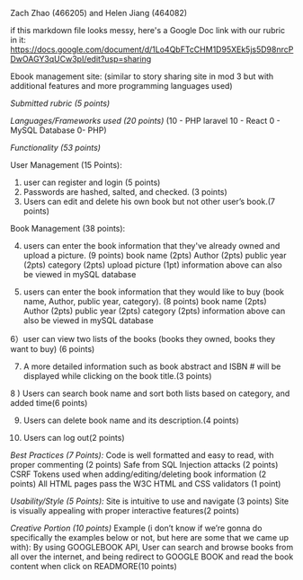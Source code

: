 Zach Zhao (466205) and Helen Jiang (464082)

if this markdown file looks messy, here's a Google Doc link with our rubric in it:
https://docs.google.com/document/d/1Lo4QbFTcCHM1D95XEk5js5D98nrcPDwOAGY3qUCw3pI/edit?usp=sharing

Ebook management site:
(similar to story sharing site in mod 3 but with additional features and more programming languages used)

*Submitted rubric (5 points)*

*Languages/Frameworks used (20 points)*
(10 - PHP laravel
10 - React
0 - MySQL Database
0- PHP)

*Functionality (53 points)*

User Management (15 Points):
1) user can register and login (5 points)
2) Passwords are hashed, salted, and checked. (3 points) 
3) Users can edit and delete his own book but not other user’s book.(7 points)

Book Management (38 points):


4) users can enter the book information that they've already owned and upload a picture. (9 points)
book name (2pts)
Author (2pts)
public year (2pts)
category (2pts)
upload picture (1pt)
information above can also be viewed in mySQL database


5) users can enter the book information that they would like to buy (book name, Author, public year, category). (8 points)
book name (2pts)
Author (2pts)
public year (2pts)
category (2pts)
information above can also be viewed in mySQL database

6）user can view two lists of the books (books they owned, books they want to buy) (6 points)

7) A more detailed information such as book abstract and ISBN # will be displayed while clicking on the book title.(3 points)

8 ) Users can search book name and sort both lists based on category, and added time(6 points)

9) Users can delete book name and its description.(4 points) 

10) Users can log out(2 points)

*Best Practices (7 Points):*
Code is well formatted and easy to read, with proper commenting (2 points)
Safe from SQL Injection attacks (2 points)
CSRF Tokens used when adding/editing/deleting book information (2 points)
All HTML pages pass the W3C HTML and CSS validators (1 point)

*Usability/Style (5 Points):*
Site is intuitive to use and navigate (3 points)
Site is visually appealing with proper interactive features(2 points)

*Creative Portion (10 points)*
Example (i don’t know if we’re gonna do specifically the examples below or not, but here are some that we came up with): 
By using GOOGLEBOOK API, User can search and browse books from all over the internet, and being redirect to GOOGLE BOOK and read the book content when click on READMORE(10 points)

